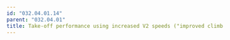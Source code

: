 ```yaml
---
id: "032.04.01.14"
parent: "032.04.01"
title: Take-off performance using increased V2 speeds ("improved climb performance")
---
```

